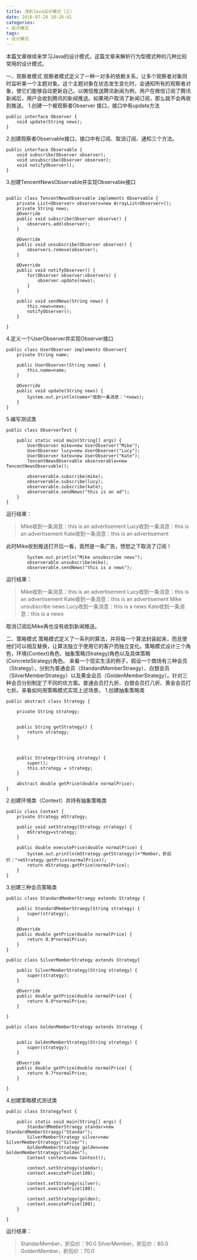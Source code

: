 ```yaml
---
title: 浅析Java设计模式（三）
date: 2016-07-26 10:26:41
categories:
- 设计模式
tags:
- 设计模式
---
```


本篇文章继续来学习Java的设计模式，这篇文章来解析行为型模式种的几种比较常用的设计模式。

一、观察者模式
观察者模式定义了一种一对多的依赖关系，让多个观察者对象同时监听某一个主题对象。这个主题对象在状态发生变化时，会通知所有的观察者对象，使它们能够自动更新自己。以微信推送腾讯新闻为例，用户在微信订阅了腾讯新闻后，用户会收到腾讯的新闻推送。如果用户取消了新闻订阅，那么就不会再收到推送。
1.创建一个被观察者Observer 接口，接口中有update方法

```
public interface Observer {
	void update(String news);
}
```

2.创建观察者Observable接口，接口中有订阅、取消订阅、通知三个方法。

```
public interface Observable {
	void subscribe(Observer observer);
	void unsubscribe(Observer observer);
	void notifyObserver();
}

```
3.创建TencentNewsObservable并实现Observable接口

```

public class TencentNewsObservable implements Observable {
	private List<Observer> observers=new ArrayList<Observer>();
	private String news;
	@Override
	public void subscribe(Observer observer) {
		observers.add(observer);
	}

	@Override
	public void unsubscribe(Observer observer) {
		observers.remove(observer);
	}

	@Override
	public void notifyObserver() {
		for(Observer observer:observers) {
			observer.update(news);
		}
	}
	
	public void sendNews(String news) {
		this.news=news;
		notifyObserver();
	}

}
```
4.定义一个UserObserver并实现Observer接口

```
public class UserObserver implements Observer{
	private String name;
	
	public UserObserver(String name) {
		this.name=name;
	}

	@Override
	public void update(String news) {
		System.out.println(name+"收到一条消息："+news);
	}
}
```
5.编写测试类

```
public class ObserverTest {

	public static void main(String[] args) {
		UserObserver mike=new UserObserver("Mike");
		UserObserver lucy=new UserObserver("Lucy");
		UserObserver kate=new UserObserver("Kate");
		TencentNewsObservable observerable=new TencentNewsObservable();
		
		observerable.subscribe(mike);
		observerable.subscribe(lucy);
		observerable.subscribe(kate);
		observerable.sendNews("this is an ad");
	}
}
```
运行结果：

> Mike收到一条消息：this is an advertisement
Lucy收到一条消息：this is an advertisement
Kate收到一条消息：this is an advertisement

此时Mike收到推送打开后一看，竟然是一条广告，愤怒之下取消了订阅！

```
		System.out.println("Mike unsubscribe news");
		observerable.unsubscribe(mike);
		observerable.sendNews("this is a news");
```
运行结果：

> Mike收到一条消息：this is an advertisement
Lucy收到一条消息：this is an advertisement
Kate收到一条消息：this is an advertisement
Mike unsubscribe news
Lucy收到一条消息：this is a news
Kate收到一条消息：this is a news

取消订阅后Mike再也没有收到新闻推送。

二、策略模式
策略模式定义了一系列的算法，并将每一个算法封装起来，而且使他们可以相互替换，让算法独立于使用它的客户而独立变化。策略模式设计三个角色，环境(Context)角色、抽象策略(Strategy)角色以及具体策略(ConcreteStrategy)角色。
来看一个现实生活的例子，假设一个商场有三种会员（Strategy），分别为普通会员（StandardMemberStraegy）、白银会员（SilverMemberStrategy）以及黄金会员（GoldenMemberStrategy）。针对三种会员分别制定了不同的优方案。普通会员打九折、白银会员打八折、黄金会员打七折。来看如何用策略模式实现上述场景。
1.创建抽象策略类

```
public abstract class Strategy {
	
	private String strategy;
	
	
	public String getStrategy() {
		return strategy;
	}



	public Strategy(String strategy) {
		super();
		this.strategy = strategy;
	}
	
	abstract double getPrice(double normalPrice);
}
```
2.创建环境类（Context）并持有抽象策略类

```
public class Context {
	private Strategy mStrategy;
	
	public void setStrategy(Strategy strategy) {
		mStrategy=strategy;
	}
	
	public double executePrice(double normalPrice) {
		System.out.println(mStrategy.getStrategy()+"Member，折后价："+mStrategy.getPrice(normalPrice));
		return mStrategy.getPrice(normalPrice);
	}
}
```
3.创建三种会员策略类

```
public class StandardMemberStraegy extends Strategy {
	
	public StandardMemberStraegy(String strategy) {
		super(strategy);
	}

	@Override
	public double getPrice(double normalPrice) {
		return 0.9*normalPrice;
	}
}

public class SilverMemberStrategy extends Strategy{

	public SilverMemberStrategy(String strategy) {
		super(strategy);
	}

	@Override
	public double getPrice(double normalPrice) {
		return 0.8*normalPrice;
	}

}

public class GoldenMemberStrategy extends Strategy {


	public GoldenMemberStrategy(String strategy) {
		super(strategy);
	}

	@Override
	public double getPrice(double normalPrice) {
		return 0.7*normalPrice;
	}
	
}
```
4.创建策略模式测试类

```
public class StrategyTest {

	public static void main(String[] args) {
		StandardMemberStraegy standar=new StandardMemberStraegy("Standar");
		SilverMemberStrategy silver=new SilverMemberStrategy("Silver");
		GoldenMemberStrategy golden=new GoldenMemberStrategy("Golden");
		Context context=new Context();
		
		context.setStrategy(standar);
		context.executePrice(100);
		
		context.setStrategy(silver);
		context.executePrice(100);
		
		context.setStrategy(golden);
		context.executePrice(100);
	}

}
```
运行结果：

> StandarMember，折后价：90.0
SilverMember，折后价：80.0
GoldenMember，折后价：70.0

